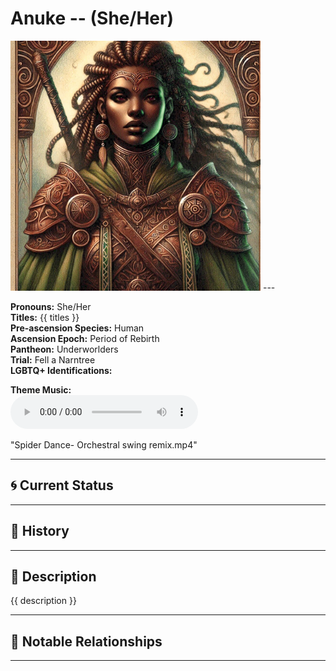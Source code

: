 # Anuke  --  (She/Her)

<!-- Optional  -->
<img src="Anuke.jpg" alt="Anuke" style="width:400px;"/>
---

**Pronouns:** She/Her  
**Titles:** {{ titles }}  
**Pre-ascension Species:** Human  
**Ascension Epoch:** Period of Rebirth  
**Pantheon:** Underworlders  
**Trial:** Fell a Narntree  
**LGBTQ+ Identifications:**   


**Theme Music:**  
<audio controls>
  <source src="Aphrodite | Spider Dance- Orchestral swing remix.mp4" type="audio/mpeg">
  Your browser does not support the audio element.
</audio>

"Spider Dance- Orchestral swing remix.mp4"

---

## 🌀 Current Status


---

## 📜 History


---

## 🧠 Description
{{ description }}

---

## 🧩 Notable Relationships

---

